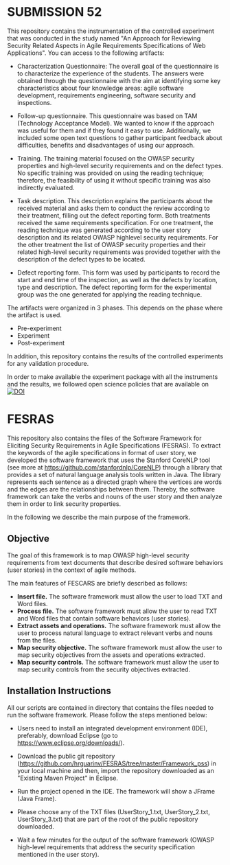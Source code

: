 # SUBMISSION 52

This repository contains the instrumentation of the controlled experiment that was conducted in the study named "An Approach for Reviewing Security Related Aspects in Agile Requirements Specifications of Web Applications". You can access to the following artifacts:

* Characterization Questionnaire: The overall goal of the questionnaire is to characterize the experience of the students. The answers were obtained through the questionnaire with the aim at identifying some key characteristics about four knowledge areas: agile software development, requirements engineering, software security and inspections.

* Follow-up questionnaire. This questionnaire was based on TAM (Technology Acceptance Model). We wanted to know if the approach was useful for them and if they found it easy to use. Additionally, we included some open text questions to gather participant feedback about difficulties, benefits and disadvantages of using our approach.

* Training. The training material focused on the OWASP security properties and high-level security requirements and on the defect types. No specific training was provided on using the reading technique; therefore, the feasibility of using it without specific training was also indirectly evaluated.

* Task description. This description explains the participants about the received material and asks them to conduct the review according to their treatment, filling out the defect reporting form. Both treatments received the same requirements specification. For one treatment, the reading technique was generated according to the user story description and its related OWASP highlevel security requirements. For the other treatment the list of OWASP security properties and their related high-level security requirements was provided together with the description of the defect types to be located.

* Defect reporting form. This form was used by participants to record the start and end time of the inspection, as well as the defects by location, type and description. The defect reporting form for the experimental group was the one generated for applying the reading technique.

The artifacts were organized in 3 phases. This depends on the phase where the artifact is used.

* Pre-experiment
* Experiment
* Post-experiment

In addition, this repository contains the results of the controlled experiments for any validation procedure.

In order to make available the experiment package with all the instruments and the results, we followed open science policies that are available on [![DOI](https://zenodo.org/badge/DOI/10.5281/zenodo.3273298.svg)](https://doi.org/10.5281/zenodo.3273298)

# FESRAS

This repository also contains the files of the Software Framework for Eliciting Security Requirements in Agile Specifications (FESRAS). To extract the keywords of the agile specifications in format of user story, we developed the software framework that uses the Stanford CoreNLP tool (see more at https://github.com/stanfordnlp/CoreNLP) through a library that provides a set of natural language analysis tools written in Java. The library represents each sentence as a directed graph where the vertices are words and the edges are the relationships between them. Thereby, the software framework can take the verbs and nouns of the user story and then analyze them in order to link security properties. 

In the following we describe the main purpose of the framework.

## Objective

The goal of this framework is to map OWASP high-level security requirements from text documents that describe desired software behaviors (user stories) in the context of agile methods.

The main features of FESCARS are briefly described as follows:

* **Insert file.** The software framework must allow the user to load TXT and Word files.
* **Process file.** The software framework must allow the user to read TXT and Word files that contain software behaviors (user stories).
* **Extract assets and operations.** The software framework must allow the user to process natural language to extract relevant verbs and nouns from the files.
* **Map security objective.** The software framework must allow the user to map security objectives from the assets and operations extracted.
* **Map security controls.** The software framework must allow the user to map security controls from the security objectives extracted.

## Installation Instructions

All our scripts are contained in directory that contains the files needed to run the software framework. Please follow the steps mentioned below:

* Users need to install an integrated development environment (IDE), preferably, download Eclipse (go to https://www.eclipse.org/downloads/).

* Download the public git repository (https://github.com/hrguarinv/FESRAS/tree/master/Framework_pss) in your local machine and then, import the repository downloaded as an "Existing Maven Project" in Eclipse. 

* Run the project opened in the IDE. The framework will show a JFrame (Java Frame). 

* Please choose any of the TXT files (UserStory_1.txt, UserStory_2.txt, UserStory_3.txt) that are part of the root of the public repository downloaded.

* Wait a few minutes for the output of the software framework (OWASP high-level requirements that address the security specification mentioned in the user story).

